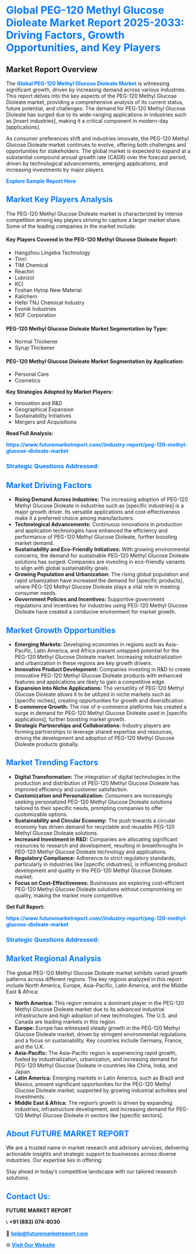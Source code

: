 <h1 style="color: #007BFF;">Global PEG-120 Methyl Glucose Dioleate Market Report 2025-2033: Driving Factors, Growth Opportunities, and Key Players</h1>

<section id="overview">
<h2>Market Report Overview</h2>
<p>The <a href="https://www.futuremarketreport.com//industry-report/peg-120-methyl-glucose-dioleate-market" style="color: #007BFF; text-decoration: none;"><strong>Global PEG-120 Methyl Glucose Dioleate Market</strong></a> is witnessing significant growth, driven by increasing demand across various industries. This report delves into the key aspects of the PEG-120 Methyl Glucose Dioleate market, providing a comprehensive analysis of its current status, future potential, and challenges. The demand for PEG-120 Methyl Glucose Dioleate has surged due to its wide-ranging applications in industries such as [insert industries], making it a critical component in modern-day [applications].</p>
<p>As consumer preferences shift and industries innovate, the PEG-120 Methyl Glucose Dioleate market continues to evolve, offering both challenges and opportunities for stakeholders. The global market is expected to expand at a substantial compound annual growth rate (CAGR) over the forecast period, driven by technological advancements, emerging applications, and increasing investments by major players.</p>
</section>

<section id="overview">
<p><a href="https://www.futuremarketreport.com//request-sample/reportId=57180" style="color: #007BFF; text-decoration: none;"><strong>Explore Sample Report Here</strong></a></p>
</section>

<section id="key-players">
<h2 style="color: #007BFF;">Market Key Players Analysis</h2>
<p>The PEG-120 Methyl Glucose Dioleate market is characterized by intense competition among key players striving to capture a larger market share. Some of the leading companies in the market include:</p>
<h4>Key Players Covered in the PEG-120 Methyl Glucose Dioleate Report:</h4>
<ul><li>Hangzhou Lingeba Technology</li><li>Tinci</li><li>TIM Chemical</li><li>Reachin</li><li>Lubrizol</li><li>KCI</li><li>Foshan Hytop New Material</li><li>Kalichem</li><li>Hefei TNJ Chemical Industry</li><li>Evonik Industries</li><li>NOF Corporation</li></ul>
<h4>PEG-120 Methyl Glucose Dioleate Market Segmentation by Type:</h4>
<ul><li>Normal Thickener</li><li>Syrup Thickener</li></ul>

<h4>PEG-120 Methyl Glucose Dioleate Market Segmentation by Application:</h4>
<ul><li>Personal Care</li><li>Cosmetics</li></ul>
<p><strong>Key Strategies Adopted by Market Players:</strong></p>
<ul>
<li>Innovation and R&D</li>
<li>Geographical Expansion</li>
<li>Sustainability Initiatives</li>
<li>Mergers and Acquisitions</li>
</ul>
</section>

<section>
<p><strong>Read Full Analysis: </strong></p><a href="https://www.futuremarketreport.com//industry-report/peg-120-methyl-glucose-dioleate-market" style="color: #007BFF; text-decoration: none;"><strong>https://www.futuremarketreport.com//industry-report/peg-120-methyl-glucose-dioleate-market</strong></a>
<h3 style="color: #007BFF;">Strategic Questions Addressed:</h3>
</section>

<section id="driving-factors">
<h2 style="color: #007BFF;">Market Driving Factors</h2>
<ul>
<li><strong>Rising Demand Across Industries:</strong> The increasing adoption of PEG-120 Methyl Glucose Dioleate in industries such as [specific industries] is a major growth driver. Its versatile applications and cost-effectiveness make it a preferred choice among manufacturers.</li>
<li><strong>Technological Advancements:</strong> Continuous innovations in production and application technologies have enhanced the efficiency and performance of PEG-120 Methyl Glucose Dioleate, further boosting market demand.</li>
<li><strong>Sustainability and Eco-Friendly Initiatives:</strong> With growing environmental concerns, the demand for sustainable PEG-120 Methyl Glucose Dioleate solutions has surged. Companies are investing in eco-friendly variants to align with global sustainability goals.</li>
<li><strong>Growing Population and Urbanization:</strong> The rising global population and rapid urbanization have increased the demand for [specific products], where PEG-120 Methyl Glucose Dioleate plays a vital role in meeting consumer needs.</li>
<li><strong>Government Policies and Incentives:</strong> Supportive government regulations and incentives for industries using PEG-120 Methyl Glucose Dioleate have created a conducive environment for market growth.</li>
</ul>
</section>

<section id="growth-opportunities">
<h2 style="color: #007BFF;">Market Growth Opportunities</h2>
<ul>
<li><strong>Emerging Markets:</strong> Developing economies in regions such as Asia-Pacific, Latin America, and Africa present untapped potential for the PEG-120 Methyl Glucose Dioleate market. Increasing industrialization and urbanization in these regions are key growth drivers.</li>
<li><strong>Innovative Product Development:</strong> Companies investing in R&D to create innovative PEG-120 Methyl Glucose Dioleate products with enhanced features and applications are likely to gain a competitive edge.</li>
<li><strong>Expansion into Niche Applications:</strong> The versatility of PEG-120 Methyl Glucose Dioleate allows it to be utilized in niche markets such as [specific niches], creating opportunities for growth and diversification.</li>
<li><strong>E-commerce Growth:</strong> The rise of e-commerce platforms has created a surge in demand for PEG-120 Methyl Glucose Dioleate used in [specific applications], further boosting market growth.</li>
<li><strong>Strategic Partnerships and Collaborations:</strong> Industry players are forming partnerships to leverage shared expertise and resources, driving the development and adoption of PEG-120 Methyl Glucose Dioleate products globally.</li>
</ul>
</section>

<section id="trending-factors">
<h2 style="color: #007BFF;">Market Trending Factors</h2>
<ul>
<li><strong>Digital Transformation:</strong> The integration of digital technologies in the production and distribution of PEG-120 Methyl Glucose Dioleate has improved efficiency and customer satisfaction.</li>
<li><strong>Customization and Personalization:</strong> Consumers are increasingly seeking personalized PEG-120 Methyl Glucose Dioleate solutions tailored to their specific needs, prompting companies to offer customizable options.</li>
<li><strong>Sustainability and Circular Economy:</strong> The push towards a circular economy has driven demand for recyclable and reusable PEG-120 Methyl Glucose Dioleate solutions.</li>
<li><strong>Increased Investment in R&D:</strong> Companies are allocating significant resources to research and development, resulting in breakthroughs in PEG-120 Methyl Glucose Dioleate technology and applications.</li>
<li><strong>Regulatory Compliance:</strong> Adherence to strict regulatory standards, particularly in industries like [specific industries], is influencing product development and quality in the PEG-120 Methyl Glucose Dioleate market.</li>
<li><strong>Focus on Cost-Effectiveness:</strong> Businesses are exploring cost-efficient PEG-120 Methyl Glucose Dioleate solutions without compromising on quality, making the market more competitive.</li>
</ul>
</section>

<section>
<p><strong>Get Full Report: </strong></p><a href="https://www.futuremarketreport.com//industry-report/peg-120-methyl-glucose-dioleate-market" style="color: #007BFF; text-decoration: none;"><strong>https://www.futuremarketreport.com//industry-report/peg-120-methyl-glucose-dioleate-market</strong></a>
<h3 style="color: #007BFF;">Strategic Questions Addressed:</h3>
</section>


<section id="regional-analysis">
<h2 style="color: #007BFF;">Market Regional Analysis</h2>
<p>The global PEG-120 Methyl Glucose Dioleate market exhibits varied growth patterns across different regions. The key regions analyzed in this report include North America, Europe, Asia-Pacific, Latin America, and the Middle East & Africa:</p>
<ul>
<li><strong>North America:</strong> This region remains a dominant player in the PEG-120 Methyl Glucose Dioleate market due to its advanced industrial infrastructure and high adoption of new technologies. The U.S. and Canada are leading markets in this region.</li>
<li><strong>Europe:</strong> Europe has witnessed steady growth in the PEG-120 Methyl Glucose Dioleate market, driven by stringent environmental regulations and a focus on sustainability. Key countries include Germany, France, and the U.K.</li>
<li><strong>Asia-Pacific:</strong> The Asia-Pacific region is experiencing rapid growth, fueled by industrialization, urbanization, and increasing demand for PEG-120 Methyl Glucose Dioleate in countries like China, India, and Japan.</li>
<li><strong>Latin America:</strong> Emerging markets in Latin America, such as Brazil and Mexico, present significant opportunities for the PEG-120 Methyl Glucose Dioleate market, supported by growing industrial activities and investments.</li>
<li><strong>Middle East & Africa:</strong> The region’s growth is driven by expanding industries, infrastructure development, and increasing demand for PEG-120 Methyl Glucose Dioleate in sectors like [specific sectors].</li>
</ul>
</section>

<footer>
<h2 style="color: #007BFF;">About FUTURE MARKET REPORT</h2>
<p>We are a trusted name in market research and advisory services, delivering actionable insights and strategic support to businesses across diverse industries. Our expertise lies in offering:</p>

<p>Stay ahead in today’s competitive landscape with our tailored research solutions.</p>

<h2 style="color: #007BFF;">Contact Us:</h2>
<p><strong>FUTURE MARKET REPORT</strong></p>
<p>📞 <strong>+91 (883) 074-8030</strong></p>
<p>📧 <strong><a href="mailto:help@futuremarketreport.com" style="color: #007BFF;">help@futuremarketreport.com</a></strong></p>
<p>🌐 <strong><a href="https://www.futuremarketreport.com/" style="color: #007BFF;">Visit Our Website</a></strong></p>
</footer>